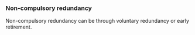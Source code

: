 ###  Non-compulsory redundancy

Non-compulsory redundancy can be through voluntary redundancy or early
retirement.
